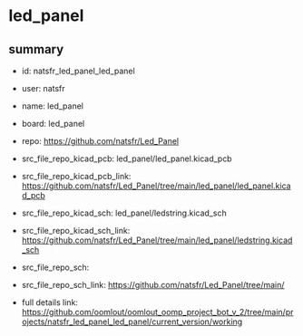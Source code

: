 # led_panel
 
## summary 
* id: natsfr_led_panel_led_panel
* user: natsfr
* name: led_panel
* board: led_panel
* repo: https://github.com/natsfr/Led_Panel
* src_file_repo_kicad_pcb: led_panel/led_panel.kicad_pcb
* src_file_repo_kicad_pcb_link: https://github.com/natsfr/Led_Panel/tree/main/led_panel/led_panel.kicad_pcb
* src_file_repo_kicad_sch: led_panel/ledstring.kicad_sch
* src_file_repo_kicad_sch_link: https://github.com/natsfr/Led_Panel/tree/main/led_panel/ledstring.kicad_sch

* src_file_repo_sch: 
* src_file_repo_sch_link: https://github.com/natsfr/Led_Panel/tree/main/
* full details link: https://github.com/oomlout/oomlout_oomp_project_bot_v_2/tree/main/projects/natsfr_led_panel_led_panel/current_version/working  







